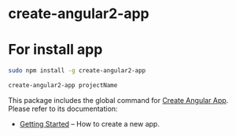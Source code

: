 # create-angular2-app

# For install app
```bash
sudo npm install -g create-angular2-app
 
create-angular2-app projectName
```

This package includes the global command for [Create Angular App](https://github.com/fix2015/angular2-scripts).  
Please refer to its documentation:

* [Getting Started](https://github.com/fix2015/angular2-scripts) – How to create a new app.
